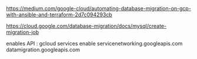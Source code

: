 https://medium.com/google-cloud/automating-database-migration-on-gcp-with-ansible-and-terraform-2d7c094293cb

https://cloud.google.com/database-migration/docs/mysql/create-migration-job

enables API :
gcloud services enable servicenetworking.googleapis.com \
 datamigration.googleapis.com
